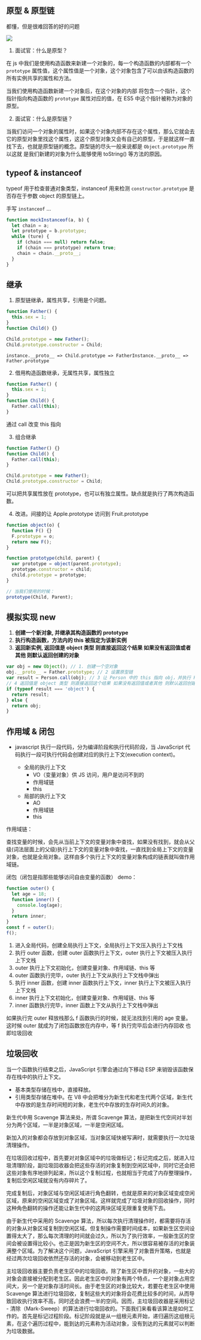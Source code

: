 ## 原型 & 原型链

都懂，但是很难回答的好的问题

![](https://gitee.com/alvin0216/cdn/raw/master/images/prototype5.png)

1. 面试官：什么是原型？

在 js 中我们是使用构造函数来新建一个对象的，每一个构造函数的内部都有一个 `prototype` 属性值，这个属性值是一个对象，这个对象包含了可以由该构造函数的所有实例共享的属性和方法。

当我们使用构造函数新建一个对象后，在这个对象的内部 将包含一个指针，这个指针指向构造函数的 `prototype` 属性对应的值，在 ES5 中这个指针被称为对象的原型。

2. 面试官：什么是原型链？

当我们访问一个对象的属性时，如果这个对象内部不存在这个属性，那么它就会去它的原型对象里找这个属性，这这个原型对象又会有自己的原型，于是就这样一直找下去，也就是原型链的概念。原型链的尽头一般来说都是 `Object.prototype` 所以这就 是我们新建的对象为什么能够使用 toString() 等方法的原因。

## typeof & instanceof

typeof 用于检查普通对象类型，instanceof 用来检测 `constructor.prototype` 是否存在于参数 object 的原型链上。

手写 `instanceof` ...

```js
function mockInstanceof(a, b) {
  let chain = a;
  let prototype = b.prototype;
  while (ture) {
    if (chain === null) return false;
    if (chain === prototype) return true;
    chain = chain.__proto__;
  }
}
```

## 继承

1. 原型链继承，属性共享，引用是个问题。

```js
function Father() {
  this.sex = 1;
}
function Child() {}

Child.prototype = new Father();
Child.prototype.constructor = Child;
```

`instance.__proto__ => Child.prototype => FatherInstance.__proto__ => Father.prototype`

2. 借用构造函数继承，无属性共享，属性独立

```js
function Father() {
  this.sex = 1;
}
function Child() {
  Father.call(this);
}
```

通过 call 改变 this 指向

3. 组合继承

```js
function Father() {}
function Child() {
  Father.call(this);
}

Child.prototype = new Father();
Child.prototype.constructor = Child;
```

可以把共享属性放在 prototype，也可以有独立属性。缺点就是执行了两次构造函数。

4. 改进。间接的让 Apple.prototype 访问到 Fruit.prototype

```js
function object(o) {
  function F() {}
  F.prototype = o;
  return new F();
}

function prototype(child, parent) {
  var prototype = object(parent.prototype);
  prototype.constructor = child;
  child.prototype = prototype;
}

// 当我们使用的时候：
prototype(Child, Parent);
```

## 模拟实现 new

1. **创建一个新对象, 并继承其构造函数的 prototype**
2. **执行构造函数，方法内的 this 被指定为该新实例**
3. **返回新实例, 返回值是 object 类型 则直接返回这个结果 如果没有返回值或者其他 则默认返回创建的对象**

```js
var obj = new Object(); // 1. 创建一个空对象
obj.__proto__ = Father.prototype; // 2 设置原型链
var result = Person.call(obj); // 3 让 Person 中的 this 指向 obj，并执行 Person 的函数体
// 4 返回值是 object 类型 则直接返回这个结果 如果没有返回值或者其他 则默认返回创建的对象
if (typeof result === 'object') {
  return result;
} else {
  return obj;
}
```

## 作用域 & 闭包

- javascript 执行一段代码，分为编译阶段和执行代码阶段，当 JavaScript 代码执行一段可执行代码会创建对应的执行上下文(execution context)。

  - 全局的执行上下文
    - VO（变量对象）供 JS 访问，用户是访问不到的
    - 作用域链
    - this
  - 局部的执行上下文
    - AO
    - 作用域链
    - this

作用域链：

查找变量的时候，会先从当前上下文的变量对象中查找，如果没有找到，就会从父级(词法层面上的父级)执行上下文的变量对象中查找，一直找到全局上下文的变量对象，也就是全局对象。这样由多个执行上下文的变量对象构成的链表就叫做作用域链。

闭包（闭包是指那些能够访问自由变量的函数） demo：

```js
function outer() {
  let age = 18;
  function inner() {
    console.log(age);
  }
  return inner;
}
const f = outer();
f();
```

1. 进入全局代码，创建全局执行上下文，全局执行上下文压入执行上下文栈
2. 执行 outer 函数，创建 outer 函数执行上下文，outer 执行上下文被压入执行上下文栈
3. outer 执行上下文初始化，创建变量对象、作用域链、this 等
4. outer 函数执行完毕，outer 执行上下文从执行上下文栈中弹出
5. 执行 inner 函数，创建 inner 函数执行上下文，inner 执行上下文被压入执行上下文栈
6. inner 执行上下文初始化，创建变量对象、作用域链、this 等
7. inner 函数执行完毕，inner 函数上下文从执行上下文栈中弹出

如果执行完 outer 释放栈那么 f 函数执行的时候，就无法找到引用的 age 变量。这时候 outer 就成为了闭包函数放在内存中，等 f 执行完毕后会进行内存回收 也即垃圾回收

## 垃圾回收

当一个函数执行结束之后，JavaScript 引擎会通过向下移动 ESP 来销毁该函数保存在栈中的执行上下文。

- 基本类型存储在栈中，直接释放。
- 引用类型存储在堆中。在 V8 中会把堆分为新生代和老生代两个区域，新生代中存放的是生存时间短的对象，老生代中存放的生存时间久的对象。

新生代中用 Scavenge 算法来处，所谓 Scavenge 算法，是把新生代空间对半划分为两个区域，一半是对象区域，一半是空闲区域。

新加入的对象都会存放到对象区域，当对象区域快被写满时，就需要执行一次垃圾清理操作。

在垃圾回收过程中，首先要对对象区域中的垃圾做标记；标记完成之后，就进入垃圾清理阶段，副垃圾回收器会把这些存活的对象复制到空闲区域中，同时它还会把这些对象有序地排列起来，所以这个复制过程，也就相当于完成了内存整理操作，复制后空闲区域就没有内存碎片了。

完成复制后，对象区域与空闲区域进行角色翻转，也就是原来的对象区域变成空闲区域，原来的空闲区域变成了对象区域。这样就完成了垃圾对象的回收操作，同时这种角色翻转的操作还能让新生代中的这两块区域无限重复使用下去。

由于新生代中采用的 Scavenge 算法，所以每次执行清理操作时，都需要将存活的对象从对象区域复制到空闲区域。但复制操作需要时间成本，如果新生区空间设置得太大了，那么每次清理的时间就会过久，所以为了执行效率，一般新生区的空间会被设置得比较小。也正是因为新生区的空间不大，所以很容易被存活的对象装满整个区域。为了解决这个问题，JavaScript 引擎采用了对象晋升策略，也就是经过两次垃圾回收依然还存活的对象，会被移动到老生区中。

主垃圾回收器主要负责老生区中的垃圾回收。除了新生区中晋升的对象，一些大的对象会直接被分配到老生区。因此老生区中的对象有两个特点，一个是对象占用空间大，另一个是对象存活时间长。由于老生区的对象比较大，若要在老生区中使用 Scavenge 算法进行垃圾回收，复制这些大的对象将会花费比较多的时间，从而导致回收执行效率不高，同时还会浪费一半的空间。因而，主垃圾回收器是采用标记 - 清除（Mark-Sweep）的算法进行垃圾回收的。下面我们来看看该算法是如何工作的。首先是标记过程阶段。标记阶段就是从一组根元素开始，递归遍历这组根元素，在这个遍历过程中，能到达的元素称为活动对象，没有到达的元素就可以判断为垃圾数据。
